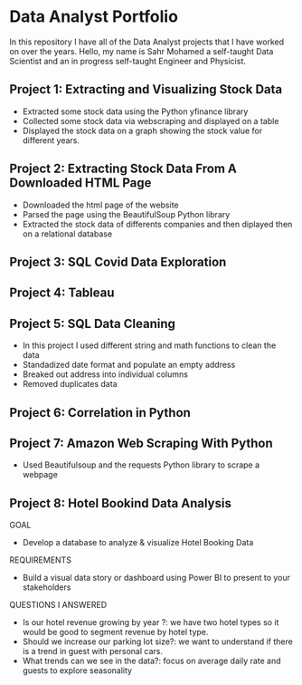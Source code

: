 # Data Analyst Portfolio

In this repository I have all of the Data Analyst projects that I have worked on over the years. Hello, my name is Sahr Mohamed a self-taught Data Scientist and an in progress self-taught Engineer and Physicist.

## Project 1: Extracting and Visualizing Stock Data

- Extracted some stock data using the Python yfinance library
- Collected some stock data via webscraping and displayed on a table
- Displayed the stock data on a graph showing the stock value for different years.

## Project 2: Extracting Stock Data From A Downloaded HTML Page

- Downloaded the html page of the website
- Parsed the page using the BeautifulSoup Python library
- Extracted the stock data of differents companies and then diplayed then on a relational database

## Project 3: SQL Covid Data Exploration

## Project 4: Tableau

## Project 5: SQL Data Cleaning

* In this project I used different string and math functions to clean the data
* Standadized date format and populate an empty address
* Breaked out address into individual columns
* Removed duplicates data

## Project 6: Correlation in Python

## Project 7: Amazon Web Scraping With Python

* Used Beautifulsoup and the requests Python library to scrape a webpage

## Project 8: Hotel Bookind Data Analysis

GOAL

* Develop a database to analyze & visualize Hotel Booking Data

REQUIREMENTS

* Build a visual data story or dashboard using Power BI to present to your stakeholders

QUESTIONS I ANSWERED

* Is our hotel revenue growing by year ?: we have two hotel types so it would
  be good to segment revenue by hotel type.
* Should we increase our parking lot size?: we want to understand if there is a trend
  in guest with personal cars.
* What trends can we see in the data?: focus on average daily rate and guests
  to explore seasonality
